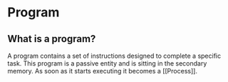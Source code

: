 # Program
## What is a program?
A program contains a set of instructions designed to complete a specific task. This program is a passive entity and is sitting in the secondary memory. As soon as it starts executing it becomes a [[Process]].